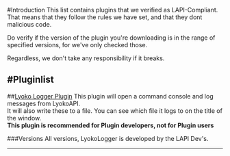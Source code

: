 #Introduction
This list contains plugins that we verified as LAPI-Compliant.<br>
That means that they follow the rules we have set, and that they dont malicious code.<br>

Do verify if the version of the plugin you're downloading is in the range of specified versions, for we've only checked those.<br>

Regardless, we don't take any responsibility if it breaks.<br>

#Pluginlist
---
##[Lyoko Logger Plugin](https://github.com/LyokoAPI/LyokoLoggerPlugin)
This plugin will open a command console and log messages from LyokoAPI.<br>
It will also write these to a file. You can see which file it logs to on the title of the window.<br>
**This plugin is recommended for Plugin developers, not for Plugin users**

###Versions
All versions, LyokoLogger is developed by the LAPI Dev's.<br>

---
